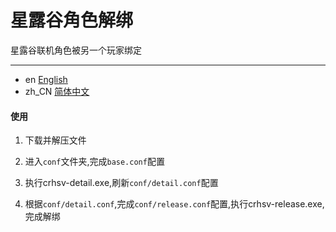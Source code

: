 # 星露谷角色解绑

星露谷联机角色被另一个玩家绑定

--- 

- en [English](README.md)
- zh_CN [简体中文](README.zh_CN.md)

#### 使用

1. 下载并解压文件

2. 进入`conf`文件夹,完成`base.conf`配置

2. 执行crhsv-detail.exe,刷新`conf/detail.conf`配置

3. 根据`conf/detail.conf`,完成`conf/release.conf`配置,执行crhsv-release.exe,完成解绑


